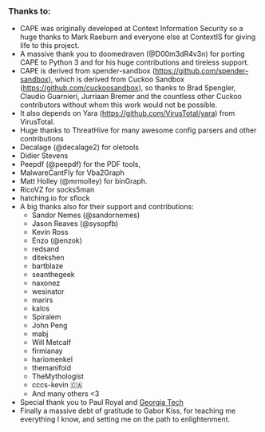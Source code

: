 ### Thanks to:

* CAPE was originally developed at Context Information Security so a huge thanks to Mark Raeburn and everyone else at ContextIS for giving life to this project.
* A massive thank you to doomedraven (@D00m3dR4v3n) for porting CAPE to Python 3 and for his huge contributions and tireless support.
* CAPE is derived from spender-sandbox (https://github.com/spender-sandbox), which is derived from Cuckoo Sandbox (https://github.com/cuckoosandbox), so thanks to Brad Spengler, Claudio Guarnieri, Jurriaan Bremer and the countless other Cuckoo contributors without whom this work would not be possible.
* It also depends on Yara (https://github.com/VirusTotal/yara) from VirusTotal.
* Huge thanks to ThreatHive for many awesome config parsers and other contributions
* Decalage (@decalage2) for oletools
* Didier Stevens
* Peepdf (@peepdf) for the PDF tools,
* MalwareCantFly for Vba2Graph
* Matt Holley (@mrmolley) for binGraph.
* RicoVZ for socks5man
* hatching.io for sflock
* A big thanks also for their support and contributions:
    * Sandor Nemes (@sandornemes)
    * Jason Reaves (@sysopfb)
    * Kevin Ross
    * Enzo (@enzok)
    * redsand
    * ditekshen
    * bartblaze
    * seanthegeek
    * naxonez
    * wesinator
    * marirs
    * kalos
    * Spiralem
    * John Peng
    * mabj
    * Will Metcalf
    * firmianay
    * hariomenkel
    * themanifold
    * TheMythologist
    * cccs-kevin 🇨🇦
    * And many others <3
* Special thank you to Paul Royal and [Georgia Tech](https://www.cc.gatech.edu/)
* Finally a massive debt of gratitude to Gabor Kiss, for teaching me everything I know, and setting me on the path to enlightenment.
